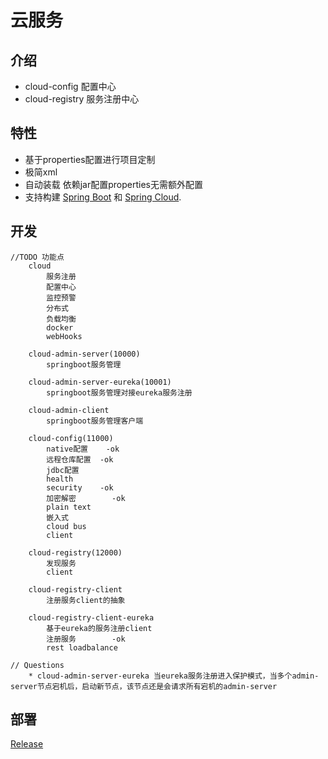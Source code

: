 
# 云服务


## 介绍

- cloud-config 配置中心
- cloud-registry 服务注册中心


## 特性

* 基于properties配置进行项目定制
* 极简xml
* 自动装载 依赖jar配置properties无需额外配置
* 支持构建 [Spring Boot](https://projects.spring.io/spring-boot) 和 [Spring Cloud](http://projects.spring.io/spring-cloud/).

## 开发
	//TODO 功能点
		cloud
			服务注册
			配置中心
			监控预警
			分布式
			负载均衡
			docker
			webHooks
		
		cloud-admin-server(10000)
            springboot服务管理
            
        cloud-admin-server-eureka(10001)
            springboot服务管理对接eureka服务注册
			
		cloud-admin-client
			springboot服务管理客户端
		
		cloud-config(11000)
			native配置	-ok
			远程仓库配置	-ok
			jdbc配置
			health
			security	-ok
			加密解密		-ok
			plain text
			嵌入式
			cloud bus
			client
		
		cloud-registry(12000)
			发现服务
			client
		
		cloud-registry-client
			注册服务client的抽象
		
		cloud-registry-client-eureka
			基于eureka的服务注册client
			注册服务		-ok
			rest loadbalance
			
	// Questions
        * cloud-admin-server-eureka 当eureka服务注册进入保护模式，当多个admin-server节点宕机后，启动新节点，该节点还是会请求所有宕机的admin-server
    

## 部署
[Release](https://gitee.com/justlive1/earth/releases)

